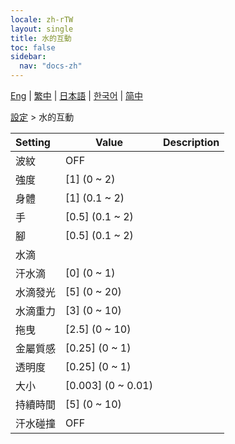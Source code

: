 ```yaml
---
locale: zh-rTW
layout: single
title: 水的互動
toc: false
sidebar:
  nav: "docs-zh"
---
```

[Eng](/dancexr/menu/2025.4/actor/water_interaction) | [繁中](/tw/dancexr/menu/2025.4/actor/water_interaction) | [日本語](/jp/dancexr/menu/2025.4/actor/water_interaction) | [한국어](/kr/dancexr/menu/2025.4/actor/water_interaction) | [简中](/zh/dancexr/menu/2025.4/actor/water_interaction)

[設定](../menu#設定) > 水的互動



| Setting | Value | Description |
| :--- | --- | :--- |
| 波紋 | OFF | 
| 強度 | [1] (0 ~ 2) | 
| 身體 | [1] (0.1 ~ 2) | 
| 手 | [0.5] (0.1 ~ 2) | 
| 腳 | [0.5] (0.1 ~ 2) | 
| 水滴 || 
| 汗水滴 | [0] (0 ~ 1) | 
| 水滴發光 | [5] (0 ~ 20) | 
| 水滴重力 | [3] (0 ~ 10) | 
| 拖曳 | [2.5] (0 ~ 10) | 
| 金屬質感 | [0.25] (0 ~ 1) | 
| 透明度 | [0.25] (0 ~ 1) | 
| 大小 | [0.003] (0 ~ 0.01) | 
| 持續時間 | [5] (0 ~ 10) | 
| 汗水碰撞 | OFF | 
